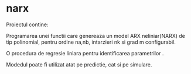 # narx
Proiectul contine:

Programarea unei functii care genereaza un model ARX neliniar(NARX) de tip polinomial, pentru ordine na,nb, intarzieri nk si grad m configurabil.

O procedura de regresie liniara pentru identificarea parametrilor .
 
 
Modedul poate fi utilizat atat pe predictie, cat si pe simulare.
